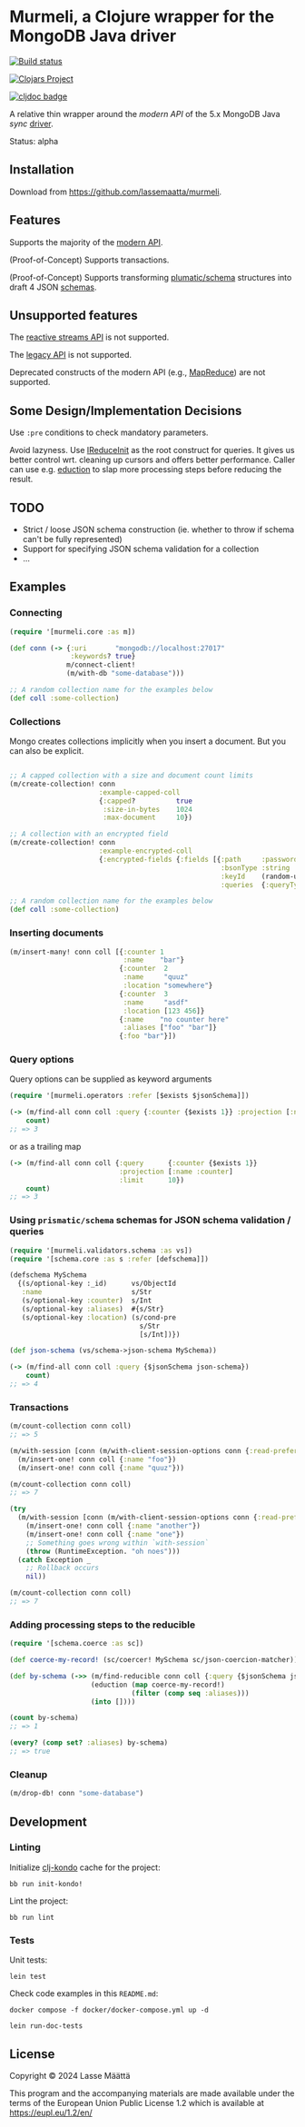 # Murmeli, a Clojure wrapper for the MongoDB Java driver

[![Build status](https://github.com/lassemaatta/murmeli/actions/workflows/workflow.yml/badge.svg)](https://github.com/lassemaatta/murmeli/actions)

[![Clojars Project](https://img.shields.io/clojars/v/com.github.lassemaatta/murmeli.svg)](https://clojars.org/com.github.lassemaatta/murmeli)

[![cljdoc badge](https://cljdoc.org/badge/com.github.lassemaatta/murmeli)](https://cljdoc.org/d/com.github.lassemaatta/murmeli)

A relative thin wrapper around the _modern API_ of the 5.x MongoDB Java _sync_ [driver](https://www.mongodb.com/docs/drivers/java/sync/v5.3/).

Status: alpha

## Installation

Download from https://github.com/lassemaatta/murmeli.

## Features

Supports the majority of the [modern API](https://mongodb.github.io/mongo-java-driver/5.3/apidocs/mongodb-driver-sync/index.html).

(Proof-of-Concept) Supports transactions.

(Proof-of-Concept) Supports transforming [plumatic/schema](https://github.com/plumatic/schema) structures into draft 4 JSON [schemas](https://www.mongodb.com/docs/manual/reference/operator/query/jsonSchema/#json-schema).

## Unsupported features

The [reactive streams API](https://www.mongodb.com/docs/languages/java/reactive-streams-driver/current/) is not supported.

The [legacy API](https://mongodb.github.io/mongo-java-driver/5.3/apidocs/mongodb-driver-legacy/index.html) is not supported.

Deprecated constructs of the modern API (e.g., [MapReduce](https://mongodb.github.io/mongo-java-driver/5.3/apidocs/mongodb-driver-sync/com/mongodb/client/MongoCollection.html#mapReduce(com.mongodb.client.ClientSession,java.lang.String,java.lang.String))) are not supported.

## Some Design/Implementation Decisions

Use `:pre` conditions to check mandatory parameters.

Avoid lazyness. Use [IReduceInit](https://github.com/clojure/clojure/blob/master/src/jvm/clojure/lang/IReduceInit.java) as the root construct for queries. It gives us better control wrt. cleaning up cursors and offers better performance. Caller can use e.g. [eduction](https://github.com/clojure/clojure/blob/ce55092f2b2f5481d25cff6205470c1335760ef6/src/clj/clojure/core.clj#L7762) to slap more processing steps before reducing the result.

## TODO

- Strict / loose JSON schema construction (ie. whether to throw if schema can't be fully represented)
- Support for specifying JSON schema validation for a collection
- ...

## Examples

### Connecting

```clojure
(require '[murmeli.core :as m])

(def conn (-> {:uri       "mongodb://localhost:27017"
               :keywords? true}
              m/connect-client!
              (m/with-db "some-database")))

;; A random collection name for the examples below
(def coll :some-collection)
```

### Collections

Mongo creates collections implicitly when you insert a document. But you can also be explicit.

```clojure

;; A capped collection with a size and document count limits
(m/create-collection! conn
                      :example-capped-coll
                      {:capped?          true
                       :size-in-bytes    1024
                       :max-document     10})

;; A collection with an encrypted field
(m/create-collection! conn
                      :example-encrypted-coll
                      {:encrypted-fields {:fields [{:path     :password
                                                    :bsonType :string
                                                    :keyId    (random-uuid)
                                                    :queries  {:queryType :equality}}]}})

;; A random collection name for the examples below
(def coll :some-collection)
```

### Inserting documents

```clojure
(m/insert-many! conn coll [{:counter 1
                            :name    "bar"}
                           {:counter  2
                            :name     "quuz"
                            :location "somewhere"}
                           {:counter  3
                            :name     "asdf"
                            :location [123 456]}
                           {:name    "no counter here"
                            :aliases ["foo" "bar"]}
                           {:foo "bar"}])
```

### Query options

Query options can be supplied as keyword arguments

```clojure
(require '[murmeli.operators :refer [$exists $jsonSchema]])

(-> (m/find-all conn coll :query {:counter {$exists 1}} :projection [:name :counter] :limit 10)
    count)
;; => 3
```

or as a trailing map

```clojure
(-> (m/find-all conn coll {:query      {:counter {$exists 1}}
                           :projection [:name :counter]
                           :limit      10})
    count)
;; => 3
```

### Using `prismatic/schema` schemas for JSON schema validation / queries

```clojure
(require '[murmeli.validators.schema :as vs])
(require '[schema.core :as s :refer [defschema]])

(defschema MySchema
  {(s/optional-key :_id)      vs/ObjectId
   :name                      s/Str
   (s/optional-key :counter)  s/Int
   (s/optional-key :aliases)  #{s/Str}
   (s/optional-key :location) (s/cond-pre
                                s/Str
                                [s/Int])})

(def json-schema (vs/schema->json-schema MySchema))

(-> (m/find-all conn coll :query {$jsonSchema json-schema})
    count)
;; => 4
```

### Transactions

```clojure
(m/count-collection conn coll)
;; => 5

(m/with-session [conn (m/with-client-session-options conn {:read-preference :nearest})]
  (m/insert-one! conn coll {:name "foo"})
  (m/insert-one! conn coll {:name "quuz"}))

(m/count-collection conn coll)
;; => 7

(try
  (m/with-session [conn (m/with-client-session-options conn {:read-preference :nearest})]
    (m/insert-one! conn coll {:name "another"})
    (m/insert-one! conn coll {:name "one"})
    ;; Something goes wrong within `with-session`
    (throw (RuntimeException. "oh noes")))
  (catch Exception _
    ;; Rollback occurs
    nil))

(m/count-collection conn coll)
;; => 7
```

### Adding processing steps to the reducible

```clojure
(require '[schema.coerce :as sc])

(def coerce-my-record! (sc/coercer! MySchema sc/json-coercion-matcher))

(def by-schema (->> (m/find-reducible conn coll {:query {$jsonSchema json-schema}})
                    (eduction (map coerce-my-record!)
                              (filter (comp seq :aliases)))
                    (into [])))

(count by-schema)
;; => 1

(every? (comp set? :aliases) by-schema)
;; => true
```

### Cleanup

```clojure
(m/drop-db! conn "some-database")
```

## Development

### Linting

Initialize [clj-kondo](https://github.com/clj-kondo/clj-kondo) cache for the project:

```shell
bb run init-kondo!
```

Lint the project:

```shell
bb run lint
```

### Tests

Unit tests:

```shell
lein test
```

Check code examples in this `README.md`:

```shell
docker compose -f docker/docker-compose.yml up -d

lein run-doc-tests
```

## License

Copyright © 2024 Lasse Määttä

This program and the accompanying materials are made available under the
terms of the European Union Public License 1.2 which is available at
https://eupl.eu/1.2/en/
